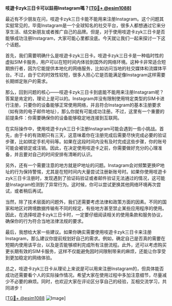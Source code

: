 **吱遊卡zyk三日卡可以註冊Instagram嗎？[[TG💪+ @esim1088](https://t.me/s/esim1088)]**

最近有不少朋友在问，吱遊卡zyk三日卡能不能用来注册Instagram。这个问题其实挺常见的，毕竟Instagram是一个全球知名的社交平台，很多人都想通过它来分享生活、结交新朋友或者推广自己的品牌。但是，对于使用吱遊卡zyk三日卡是否能够成功注册Instagram，大家可能心里都没底。今天就让我们一起来探讨一下这个话题。

首先，我们需要明确什么是吱遊卡zyk三日卡。吱遊卡zyk三日卡是一种临时性的虚拟SIM卡服务，用户可以在短时间内体验到国外的网络环境。这种卡非常适合短期旅行者，因为它能提供本地化的网络服务，比如访问当地的社交媒体和流媒体平台。不过，由于它的时效性较短，很多人担心它是否能满足像Instagram这样需要长期绑定账户的需求。

那么，回到问题的核心——吱遊卡zyk三日卡到底能不能用来注册Instagram呢？答案是肯定的，理论上是可以的。Instagram并没有限制使用特定类型的SIM卡进行注册，只要你的设备能够正常使用网络，并且符合Instagram的基本注册要求（如有效的电子邮件地址），那么你就有可能成功注册。不过，这里有一个重要的前提条件：你需要确保你的设备能够稳定地连接到互联网。

在实际操作中，使用吱遊卡zyk三日卡注册Instagram可能会遇到一些小挑战。首先，由于卡的有效期只有三天，这意味着你在注册完成后需要尽快完成必要的验证步骤，比如绑定手机号码等。如果在这段时间内没有及时完成这些步骤，你的账号可能会被锁定或注销。因此，在决定使用吱遊卡之前，你需要做好充分的心理准备，并且要对自己的时间安排有清晰的认识。

另外，还有一个需要注意的地方就是IP地址的问题。Instagram会对频繁更换IP地址的行为保持警惕，尤其是在短时间内大量尝试注册新账号时。如果你使用吱遊卡zyk三日卡注册时，发现遇到了验证码验证或者邮件验证无法通过的情况，这可能是Instagram检测到了异常行为。这时候，你可以尝试更换其他网络环境再次尝试，或者稍后再试。

当然，除了技术层面的问题外，我们还需要考虑法律和政策方面的因素。不同的国家和地区对跨境数据传输有不同的规定，有些地方甚至禁止某些应用程序的使用。因此，在选择吱遊卡zyk三日卡时，一定要仔细阅读相关的使用条款和服务协议，确保你的行为符合当地法律法规的要求。

最后，我想给大家一些建议。如果你确实需要使用吱遊卡zyk三日卡来注册Instagram，那么建议你提前规划好自己的需求。例如，确定自己是否真的需要在短期内使用该平台，以及是否能够顺利完成所有注册流程。此外，还可以考虑购买更长期有效的SIM卡服务，这样不仅能避免因时间限制带来的麻烦，还能让你享受到更加稳定的网络体验。

总之，吱遊卡zyk三日卡从理论上来说是可以用来注册Instagram的，但具体能否成功还需要看个人的实际操作情况。希望大家在使用过程中多加注意细节，尽量减少不必要的麻烦。同时，也欢迎大家在评论区分享自己的经验，互相交流学习，共同进步！

[[TG💪+ @esim1088](https://t.me/s/esim1088) ![Image](https://i.postimg.cc/4NQfJmqS/Snipaste-2025-05-13-00-14-12.png)]